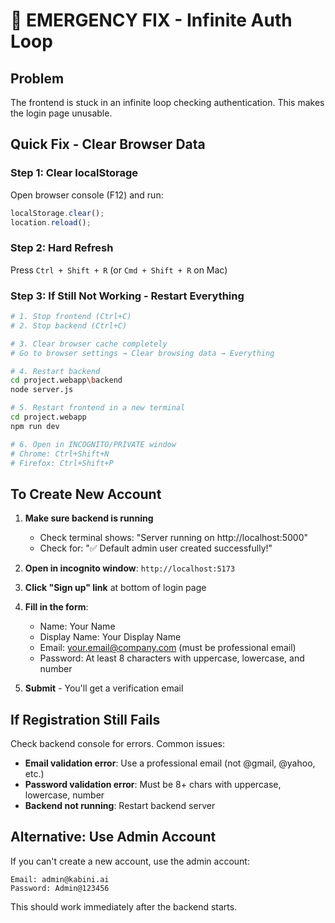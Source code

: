 # 🚨 EMERGENCY FIX - Infinite Auth Loop

## Problem
The frontend is stuck in an infinite loop checking authentication. This makes the login page unusable.

## Quick Fix - Clear Browser Data

### Step 1: Clear localStorage

Open browser console (F12) and run:

```javascript
localStorage.clear();
location.reload();
```

### Step 2: Hard Refresh

Press `Ctrl + Shift + R` (or `Cmd + Shift + R` on Mac)

### Step 3: If Still Not Working - Restart Everything

```bash
# 1. Stop frontend (Ctrl+C)
# 2. Stop backend (Ctrl+C)

# 3. Clear browser cache completely
# Go to browser settings → Clear browsing data → Everything

# 4. Restart backend
cd project.webapp\backend
node server.js

# 5. Restart frontend in a new terminal
cd project.webapp
npm run dev

# 6. Open in INCOGNITO/PRIVATE window
# Chrome: Ctrl+Shift+N
# Firefox: Ctrl+Shift+P
```

## To Create New Account

1. **Make sure backend is running**
   - Check terminal shows: "Server running on http://localhost:5000"
   - Check for: "✅ Default admin user created successfully!"

2. **Open in incognito window**: `http://localhost:5173`

3. **Click "Sign up" link** at bottom of login page

4. **Fill in the form**:
   - Name: Your Name
   - Display Name: Your Display Name  
   - Email: your.email@company.com (must be professional email)
   - Password: At least 8 characters with uppercase, lowercase, and number
   
5. **Submit** - You'll get a verification email

## If Registration Still Fails

Check backend console for errors. Common issues:

- **Email validation error**: Use a professional email (not @gmail, @yahoo, etc.)
- **Password validation error**: Must be 8+ chars with uppercase, lowercase, number
- **Backend not running**: Restart backend server

## Alternative: Use Admin Account

If you can't create a new account, use the admin account:

```
Email: admin@kabini.ai
Password: Admin@123456
```

This should work immediately after the backend starts.

